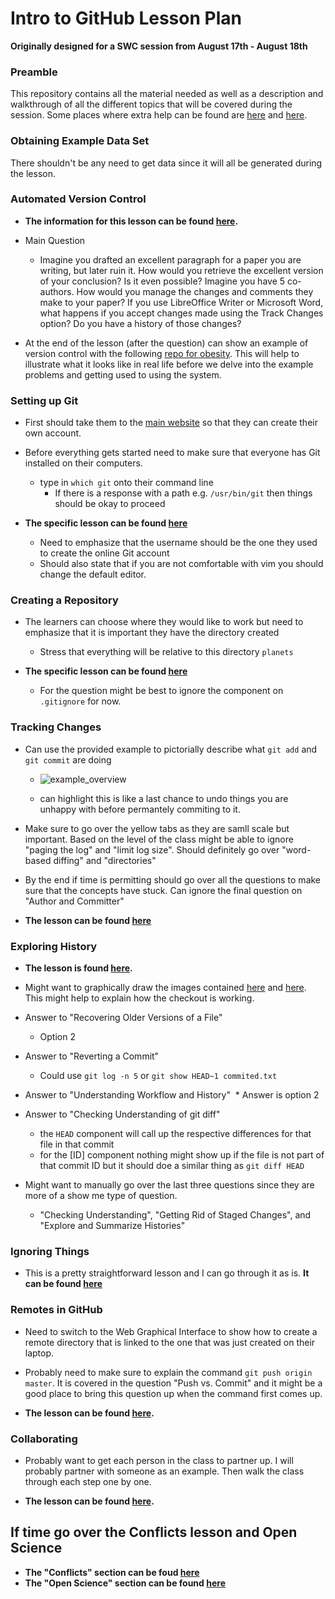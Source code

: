 # Intro to GitHub Lesson Plan
**Originally designed for a SWC session from August 17th - August 18th**

### Preamble

This repository contains all the material needed as well as a description and walkthrough of all the different topics that will be covered during the session. Some places where extra help can be found are [here](https://help.github.com/) and [here](https://guides.github.com/).

### Obtaining Example Data Set

There shouldn't be any need to get data since it will all be generated during the lesson. 

### Automated Version Control

* **The information for this lesson can be found [here](https://swcarpentry.github.io/git-novice/01-basics/).** 

* Main Question
  * Imagine you drafted an excellent paragraph for a paper you are writing, but later ruin it. How would you retrieve the excellent version of your conclusion? Is it even possible? Imagine you have 5 co-authors. How would you manage the changes and comments they make to your paper? If you use LibreOffice Writer or Microsoft Word, what happens if you accept changes made using the Track Changes option? Do you have a history of those changes?

* At the end of the lesson (after the question) can show an example of version control with the following [repo for obesity](https://github.com/SchlossLab/Sze_Obesity_mBio_2016/commits/master). This will help to illustrate what it looks like in real life before we delve into the example problems and getting used to using the system.


### Setting up Git

* First should take them to the [main website](https://github.com/) so that they can create their own account.

* Before everything gets started need to make sure that everyone has Git installed on their computers.
  * type in `which git` onto their command line
    * If there is a response with a path e.g. `/usr/bin/git` then things should be okay to proceed

* **The specific lesson can be found [here](https://swcarpentry.github.io/git-novice/02-setup/)**
  * Need to emphasize that the username should be the one they used to create the online Git account
  * Should also state that if you are not comfortable with vim you should change the default editor.


### Creating a Repository

* The learners can choose where they would like to work but need to emphasize that it is important they have the directory created
  * Stress that everything will be relative to this directory `planets`
  
* **The specific lesson can be found [here](https://swcarpentry.github.io/git-novice/03-create/)**
  * For the question might be best to ignore the component on `.gitignore` for now. 


### Tracking Changes

* Can use the provided example to pictorially describe what `git add` and `git commit` are doing
  * ![example_overview](https://swcarpentry.github.io/git-novice/fig/git-committing.svg)
  
  * can highlight this is like a last chance to undo things you are unhappy with before permantely commiting to it.
  
* Make sure to go over the yellow tabs as they are samll scale but important. Based on the level of the class might be able to ignore "paging the log" and "limit log size". Should definitely go over "word-based diffing" and "directories"

* By the end if time is permitting should go over all the questions to make sure that the concepts have stuck. Can ignore the final question on "Author and Committer" 

* **The lesson can be found [here](https://swcarpentry.github.io/git-novice/04-changes/)**


### Exploring History

* **The lesson is found [here](https://swcarpentry.github.io/git-novice/05-history/).**

* Might want to graphically draw the images contained [here](https://raw.githubusercontent.com/swcarpentry/git-novice/gh-pages/fig/git-checkout.svg) and [here](https://github.com/swcarpentry/git-novice/blob/gh-pages/fig/git_staging.svg). This might help to explain how the checkout is working.

* Answer to "Recovering Older Versions of a File"
  * Option 2

* Answer to "Reverting a Commit"
  * Could use `git log -n 5` or `git show HEAD~1 commited.txt`
  
* Answer to "Understanding Workflow and History"
  * Answer is option 2

* Answer to "Checking Understanding of git diff"
  * the `HEAD` component will call up the respective differences for that file in that commit
  * for the [ID] component nothing might show up if the file is not part of that commit ID but it should doe a similar thing as `git diff HEAD`
  
* Might want to manually go over the last three questions since they are more of a show me type of question.
  * "Checking Understanding", "Getting Rid of Staged Changes", and "Explore and Summarize Histories"


### Ignoring Things

* This is a pretty straightforward lesson and I can go through it as is. **It can be found [here](https://swcarpentry.github.io/git-novice/06-ignore/)**

### Remotes in GitHub

* Need to switch to the Web Graphical Interface to show how to create a remote directory that is linked to the one that was just created on their laptop.

* Probably need to make sure to explain the command `git push origin master`. It is covered in the question "Push vs. Commit" and it might be a good place to bring this question up when the command first comes up.

* **The lesson can be found [here](https://swcarpentry.github.io/git-novice/07-github/).**


### Collaborating

* Probably want to get each person in the class to partner up. I will probably partner with someone as an example. Then walk the class through each step one by one.

* **The lesson can be found [here](https://swcarpentry.github.io/git-novice/08-collab/).**

## If time go over the Conflicts lesson and Open Science

* **The "Conflicts" section can be foud [here](https://swcarpentry.github.io/git-novice/09-conflict/)**
* **The "Open Science" section can be found [here](https://swcarpentry.github.io/git-novice/10-open/)**



